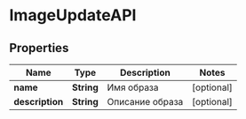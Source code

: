 

# ImageUpdateAPI


## Properties

| Name | Type | Description | Notes |
|------------ | ------------- | ------------- | -------------|
|**name** | **String** | Имя образа |  [optional] |
|**description** | **String** | Описание образа |  [optional] |



